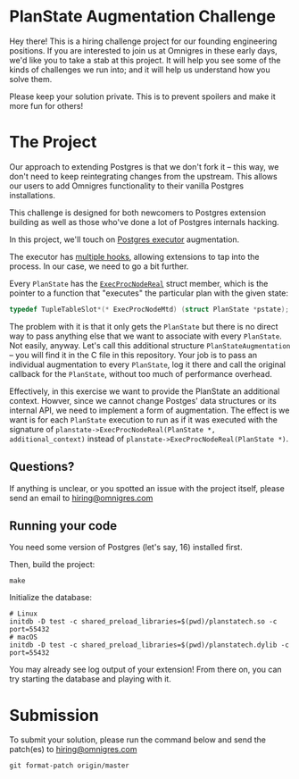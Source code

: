 # PlanState Augmentation Challenge

Hey there! This is a hiring challenge project for our founding engineering
positions. If you are interested to join us at Omnigres in these early days,
we'd like you to take a stab at this project. It will help you see some of the
kinds of challenges we run into; and it will help us understand how you solve
them.

Please keep your solution private. This is to prevent spoilers and make it more
fun for others!

# The Project

Our approach to extending Postgres is that we don't fork it – this way, we
don't need to keep reintegrating changes from the upstream. This allows our
users to add Omnigres functionality to their vanilla Postgres installations.

This challenge is designed for both newcomers to Postgres extension building as
well as those who've done a lot of Postgres internals hacking.

In this project, we'll touch on [Postgres
executor](https://github.com/postgres/postgres/blob/master/src/backend/executor/README)
augmentation.

The executor has [multiple
hooks](https://github.com/taminomara/psql-hooks/blob/master/Detailed.md#executor-hooks),
allowing extensions to tap into the process. In our case, we need to go a bit further.

Every `PlanState` has the
[`ExecProcNodeReal`](https://doxygen.postgresql.org/execnodes_8h_source.html#l01123)
struct member, which is the pointer to a function that "executes" the particular
plan with the given state:

```c
typedef TupleTableSlot*(* ExecProcNodeMtd) (struct PlanState *pstate);
```

The problem with it is that it only gets the `PlanState` but there is no direct
way to pass anything else that we want to associate with every `PlanState`. Not
easily, anyway. Let's call this additional structure `PlanStateAugmentation` – you will
find it in the C file in this repository. Your job is to pass an individual augmentation
to every `PlanState`, log it there and call the original callback for the `PlanState`, without
too much of performance overhead.

Effectively, in this exercise we want to provide the PlanState an additional
context. Howver, since we cannot change Postges' data structures or its internal
API, we need to implement a form of augmentation. The effect is we want is for
each `PlanState` execution to run as if it was executed with the signature of
`planstate->ExecProcNodeReal(PlanState *, additional_context)` instead of
`planstate->ExecProcNodeReal(PlanState *)`.

## Questions?

If anything is unclear, or you spotted an issue with the project itself, please
send an email to hiring@omnigres.com

## Running your code

You need some version of Postgres (let's say, 16) installed first.

Then, build the project:

```shell
make
```

Initialize the database:

```shell
# Linux
initdb -D test -c shared_preload_libraries=$(pwd)/planstatech.so -c port=55432
# macOS
initdb -D test -c shared_preload_libraries=$(pwd)/planstatech.dylib -c port=55432
```

You may already see log output of your extension! From there on, you can try starting the database
and playing with it.

# Submission

To submit your solution, please run the command below and send the patch(es) to
hiring@omnigres.com 

```shell
git format-patch origin/master
```
